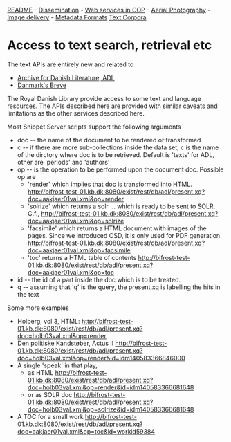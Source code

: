 [README](README.md) - [Dissemination](oai-pmh.md) - [Web services in COP](cop-backend.md) - [Aerial Photography](geographic-data.md) - [Image delivery](image-delivery.md) - [Metadata Formats](metadata-formats.md) [Text Corpora](text-corpora.md)

# Access to text search, retrieval etc

The text APIs are entirely new and related to 

* [Archive for Danish Literature, ADL](http://www.adl.dk/)
* [Danmark's Breve](http://danmarksbreve.kb.dk/)

The Royal Danish Library provide access to some text and language
resources. The APIs described here are provided with similar caveats
and limitations as the other services described here.

Most Snippet Server scripts support the following arguments

* doc -- the name of the document to be rendered or transformed
* c   -- if there are more sub-collections inside the data set, c is the name of the dirctory where doc is to be retrieved. Default is 'texts' for ADL, other are 'periods' and 'authors'
* op  -- is the operation to be performed upon the document doc. Possible op are
  * 'render' which implies that doc is transformed into HTML. http://bifrost-test-01.kb.dk:8080/exist/rest/db/adl/present.xq?doc=aakjaer01val.xml&op=render
  * 'solrize' which returns a solr <add> ... </add> which is ready to be sent to SOLR. C.f., http://bifrost-test-01.kb.dk:8080/exist/rest/db/adl/present.xq?doc=aakjaer01val.xml&op=solrize
  * 'facsimile' which returns a HTML document with images of the pages. Since we introduced OSD, it is only used for PDF generation. http://bifrost-test-01.kb.dk:8080/exist/rest/db/adl/present.xq?doc=aakjaer01val.xml&op=facsimile
  * 'toc' returns a HTML table of contents http://bifrost-test-01.kb.dk:8080/exist/rest/db/adl/present.xq?doc=aakjaer01val.xml&op=toc 
* id  -- the id of a part inside the doc which is to be treated. 
* q -- assuming that 'q' is the query, the present.xq is labelling the hits in the text

Some more examples

* Holberg, vol 3, HTML: http://bifrost-test-01.kb.dk:8080/exist/rest/db/adl/present.xq?doc=holb03val.xml&op=render
* Den politiske Kandstøber, Actus II http://bifrost-test-01.kb.dk:8080/exist/rest/db/adl/present.xq?doc=holb03val.xml&op=render&id=idm140583366846000
* A single 'speak' in that play, 
  * as HTML http://bifrost-test-01.kb.dk:8080/exist/rest/db/adl/present.xq?doc=holb03val.xml&op=render&id=idm140583366681648
  * or as SOLR doc http://bifrost-test-01.kb.dk:8080/exist/rest/db/adl/present.xq?doc=holb03val.xml&op=solrize&id=idm140583366681648
* A TOC for a small work http://bifrost-test-01.kb.dk:8080/exist/rest/db/adl/present.xq?doc=aakjaer01val.xml&op=toc&id=workid59384

